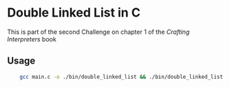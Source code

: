 # Double Linked List in C

This is part of the second Challenge on chapter 1 of the _Crafting Interpreters_ book

## Usage

```bash
    gcc main.c -o ./bin/double_linked_list && ./bin/double_linked_list
```
